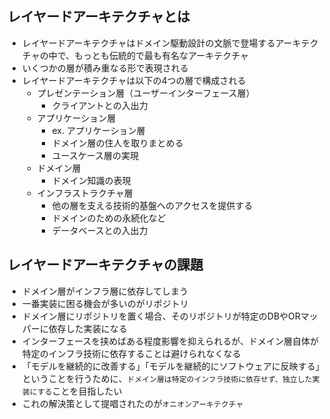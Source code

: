 ## レイヤードアーキテクチャとは

- レイヤードアーキテクチャはドメイン駆動設計の文脈で登場するアーキテクチャの中で、もっとも伝統的で最も有名なアーキテクチャ
- いくつかの層が積み重なる形で表現される
- レイヤードアーキテクチャは以下の4つの層で構成される
    - プレゼンテーション層（ユーザーインターフェース層）
        - クライアントとの入出力
    - アプリケーション層
        - ex. アプリケーション層
        - ドメイン層の住人を取りまとめる
        - ユースケース層の実現
    - ドメイン層
        - ドメイン知識の表現
    - インフラストラクチャ層
        - 他の層を支える技術的基盤へのアクセスを提供する
        - ドメインのための永続化など
        - データベースとの入出力

## レイヤードアーキテクチャの課題

- ドメイン層がインフラ層に依存してしまう
- 一番実装に困る機会が多いのがリポジトリ
- ドメイン層にリポジトリを置く場合、そのリポジトリが特定のDBやORマッパーに依存した実装になる
- インターフェースを挟めばある程度影響を抑えられるが、ドメイン層自体が特定のインフラ技術に依存することは避けられなくなる
- 「モデルを継続的に改善する」「モデルを継続的にソフトウェアに反映する」ということを行うために、`ドメイン層は特定のインフラ技術に依存せず、独立した実装にする`ことを目指したい
- これの解決策として提唱されたのが`オニオンアーキテクチャ`